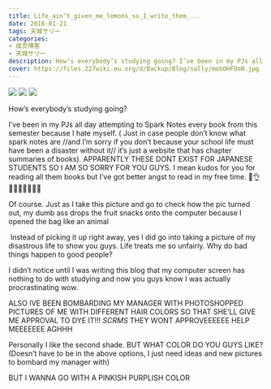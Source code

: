 ```yaml
---
title: Life_ain’t_given_me_lemons_so_I_write_them_...
date: 2018-01-21
tags: 天城サリー
categories: 
- 成员博客
- 天城サリー
description: How’s everybody’s studying going? I’ve been in my PJs all day attempting to Spark Notes every book from this semester because I hate myself. ( Just in case people don’t know what spark notes are //...
cover: https://files.227wiki.eu.org/d/Backup/Blog/sally/mobOHFOoN.jpg 
---
```

![](https://files.227wiki.eu.org/d/Backup/Blog/sally/mobOHFOoN.jpg)
![](https://files.227wiki.eu.org/d/Backup/Blog/sally/mobjWczn3.jpg)
![](https://files.227wiki.eu.org/d/Backup/Blog/sally/mobxazrCj.jpg)

How’s everybody’s studying going? 

I’ve been in my PJs all day attempting to Spark Notes every book from this semester because I hate myself. ( Just in case people don’t know what spark notes are //and I’m sorry if you don’t because your school life must have been a disaster without it// it’s just a website that has chapter summaries of books). APPARENTLY THESE DONT EXIST FOR JAPANESE STUDENTS SO I AM SO SORRY FOR YOU GUYS. I mean kudos for you for reading all them books but I’ve got better angst to read in my free time. 🌈👌📝🔥🌈🐝🐝🐥🐥



Of course. Just as I take this picture and go to check how the pic turned out, my dumb ass drops the fruit snacks onto the computer because I opened the bag like an animal 


 Instead of picking it up right away, yes I did go into taking a picture of my disastrous life to show you guys. Life treats me so unfairly. Why do bad things happen to good people? 

I didn’t notice until I was writing this blog that my computer screen has nothing to do with studying and now you guys know I was actually procrastinating wow. 

ALSO IVE BEEN BOMBARDING MY MANAGER WITH PHOTOSHOPPED PICTURES OF ME WITH DIFFERENT HAIR COLORS SO THAT SHE’LL GIVE ME APPROVAL TO DYE IT!!! *SCRMS* THEY WONT APPROVEEEEEE HELP MEEEEEEE AGHHH 





Personally I like the second shade. BUT WHAT COLOR DO YOU GUYS LIKE? (Doesn’t have to be in the above options, I just need ideas and new pictures to bombard my manager with) 

BUT I WANNA GO WITH A PINKISH PURPLISH COLOR




